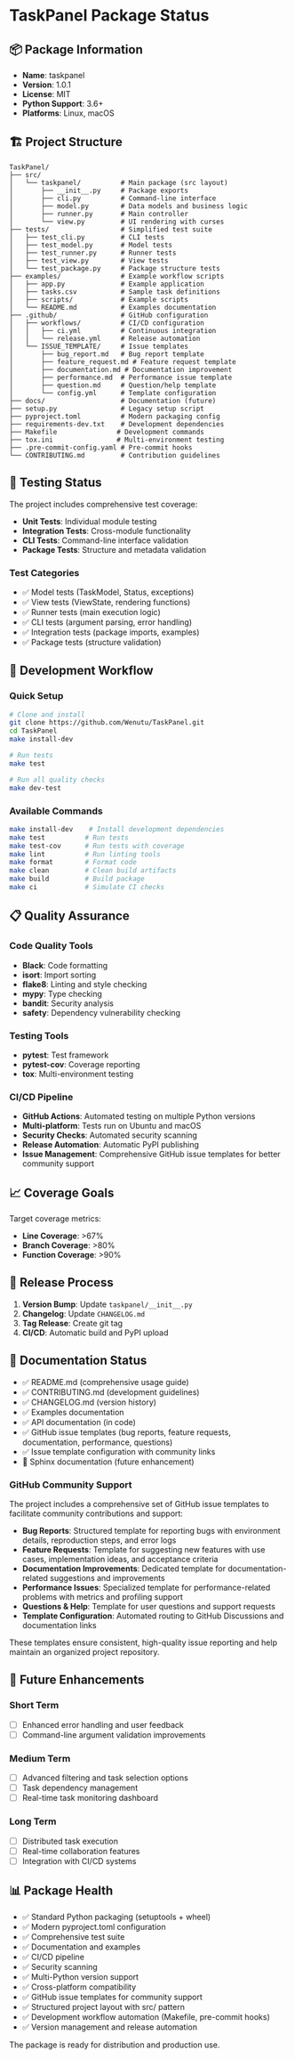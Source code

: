 # TaskPanel Package Status

## 📦 Package Information

- **Name**: taskpanel
- **Version**: 1.0.1
- **License**: MIT
- **Python Support**: 3.6+
- **Platforms**: Linux, macOS

## 🏗️ Project Structure

```
TaskPanel/
├── src/
│   └── taskpanel/          # Main package (src layout)
│       ├── __init__.py     # Package exports
│       ├── cli.py          # Command-line interface
│       ├── model.py        # Data models and business logic
│       ├── runner.py       # Main controller
│       └── view.py         # UI rendering with curses
├── tests/                  # Simplified test suite
│   ├── test_cli.py         # CLI tests
│   ├── test_model.py       # Model tests
│   ├── test_runner.py      # Runner tests
│   ├── test_view.py        # View tests
│   └── test_package.py     # Package structure tests
├── examples/               # Example workflow scripts
│   ├── app.py              # Example application
│   ├── tasks.csv           # Sample task definitions
│   ├── scripts/            # Example scripts
│   └── README.md           # Examples documentation
├── .github/                # GitHub configuration
│   ├── workflows/          # CI/CD configuration
│   │   ├── ci.yml          # Continuous integration
│   │   └── release.yml     # Release automation
│   └── ISSUE_TEMPLATE/     # Issue templates
│       ├── bug_report.md   # Bug report template
│       ├── feature_request.md # Feature request template
│       ├── documentation.md # Documentation improvement
│       ├── performance.md  # Performance issue template
│       ├── question.md     # Question/help template
│       └── config.yml      # Template configuration
├── docs/                   # Documentation (future)
├── setup.py                # Legacy setup script
├── pyproject.toml          # Modern packaging config
├── requirements-dev.txt    # Development dependencies
├── Makefile               # Development commands
├── tox.ini                # Multi-environment testing
├── .pre-commit-config.yaml # Pre-commit hooks
└── CONTRIBUTING.md         # Contribution guidelines
```

## 🧪 Testing Status

The project includes comprehensive test coverage:

- **Unit Tests**: Individual module testing
- **Integration Tests**: Cross-module functionality
- **CLI Tests**: Command-line interface validation
- **Package Tests**: Structure and metadata validation

### Test Categories

- ✅ Model tests (TaskModel, Status, exceptions)
- ✅ View tests (ViewState, rendering functions)
- ✅ Runner tests (main execution logic)
- ✅ CLI tests (argument parsing, error handling)
- ✅ Integration tests (package imports, examples)
- ✅ Package tests (structure validation)

## 🔧 Development Workflow

### Quick Setup
```bash
# Clone and install
git clone https://github.com/Wenutu/TaskPanel.git
cd TaskPanel
make install-dev

# Run tests
make test

# Run all quality checks
make dev-test
```

### Available Commands
```bash
make install-dev    # Install development dependencies
make test          # Run tests
make test-cov      # Run tests with coverage
make lint          # Run linting tools
make format        # Format code
make clean         # Clean build artifacts
make build         # Build package
make ci            # Simulate CI checks
```

## 📋 Quality Assurance

### Code Quality Tools

- **Black**: Code formatting
- **isort**: Import sorting
- **flake8**: Linting and style checking
- **mypy**: Type checking
- **bandit**: Security analysis
- **safety**: Dependency vulnerability checking

### Testing Tools

- **pytest**: Test framework
- **pytest-cov**: Coverage reporting
- **tox**: Multi-environment testing

### CI/CD Pipeline

- **GitHub Actions**: Automated testing on multiple Python versions
- **Multi-platform**: Tests run on Ubuntu and macOS
- **Security Checks**: Automated security scanning
- **Release Automation**: Automatic PyPI publishing
- **Issue Management**: Comprehensive GitHub issue templates for better community support

## 📈 Coverage Goals

Target coverage metrics:
- **Line Coverage**: >67%
- **Branch Coverage**: >80%
- **Function Coverage**: >90%

## 🚀 Release Process

1. **Version Bump**: Update `taskpanel/__init__.py`
2. **Changelog**: Update `CHANGELOG.md`
3. **Tag Release**: Create git tag
4. **CI/CD**: Automatic build and PyPI upload

## 📝 Documentation Status

- ✅ README.md (comprehensive usage guide)
- ✅ CONTRIBUTING.md (development guidelines)  
- ✅ CHANGELOG.md (version history)
- ✅ Examples documentation
- ✅ API documentation (in code)
- ✅ GitHub issue templates (bug reports, feature requests, documentation, performance, questions)
- ✅ Issue template configuration with community links
- 🔄 Sphinx documentation (future enhancement)

### GitHub Community Support

The project includes a comprehensive set of GitHub issue templates to facilitate community contributions and support:

- **Bug Reports**: Structured template for reporting bugs with environment details, reproduction steps, and error logs
- **Feature Requests**: Template for suggesting new features with use cases, implementation ideas, and acceptance criteria
- **Documentation Improvements**: Dedicated template for documentation-related suggestions and improvements
- **Performance Issues**: Specialized template for performance-related problems with metrics and profiling support
- **Questions & Help**: Template for user questions and support requests
- **Template Configuration**: Automated routing to GitHub Discussions and documentation links

These templates ensure consistent, high-quality issue reporting and help maintain an organized project repository.

## 🎯 Future Enhancements

### Short Term
- [ ] Enhanced error handling and user feedback
- [ ] Command-line argument validation improvements

### Medium Term
- [ ] Advanced filtering and task selection options
- [ ] Task dependency management
- [ ] Real-time task monitoring dashboard

### Long Term
- [ ] Distributed task execution
- [ ] Real-time collaboration features
- [ ] Integration with CI/CD systems

## 📊 Package Health

- ✅ Standard Python packaging (setuptools + wheel)
- ✅ Modern pyproject.toml configuration
- ✅ Comprehensive test suite
- ✅ Documentation and examples
- ✅ CI/CD pipeline
- ✅ Security scanning
- ✅ Multi-Python version support
- ✅ Cross-platform compatibility
- ✅ GitHub issue templates for community support
- ✅ Structured project layout with src/ pattern
- ✅ Development workflow automation (Makefile, pre-commit hooks)
- ✅ Version management and release automation

The package is ready for distribution and production use.
